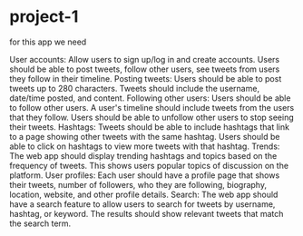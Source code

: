 # project-1
for this app we need 


User accounts: Allow users to sign up/log in and create accounts. Users should be able to post tweets, follow other users, see tweets from users they follow in their timeline.
Posting tweets: Users should be able to post tweets up to 280 characters. Tweets should include the username, date/time posted, and content.
Following other users: Users should be able to follow other users. A user's timeline should include tweets from the users that they follow. Users should be able to unfollow other users to stop seeing their tweets.
Hashtags: Tweets should be able to include hashtags that link to a page showing other tweets with the same hashtag. Users should be able to click on hashtags to view more tweets with that hashtag.
Trends: The web app should display trending hashtags and topics based on the frequency of tweets. This shows users popular topics of discussion on the platform.
User profiles: Each user should have a profile page that shows their tweets, number of followers, who they are following, biography, location, website, and other profile details.
Search: The web app should have a search feature to allow users to search for tweets by username, hashtag, or keyword. The results should show relevant tweets that match the search term.
